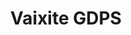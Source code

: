 <div align="center">
<h1>Vaixite GDPS</h1>
</div>
<div align="center">
</div>
<style>
.mycontainer {
  width:100%;
  overflow:auto;
}
.mycontainer div {
  width:33%;
  float:left;
}
</style>
